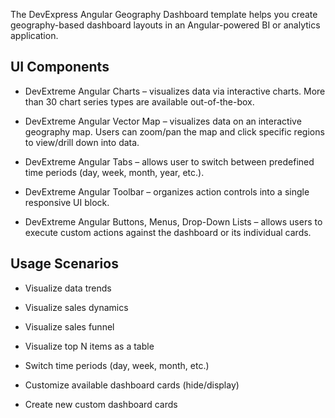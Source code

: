 The DevExpress Angular Geography Dashboard template helps you create geography-based dashboard layouts in an Angular-powered BI or analytics application. 

## UI Components  

- DevExtreme Angular Charts – visualizes data via interactive charts. More than 30 chart series types are available out-of-the-box. 

- DevExtreme Angular Vector Map – visualizes data on an interactive geography map. Users can zoom/pan the map and click specific regions to view/drill down into data. 

- DevExtreme Angular Tabs – allows user to switch between predefined time periods (day, week, month, year, etc.).  

- DevExtreme Angular Toolbar – organizes action controls into a single responsive UI block. 

- DevExtreme Angular Buttons, Menus, Drop-Down Lists – allows users to execute custom actions against the dashboard or its individual cards. 

## Usage Scenarios 

- Visualize data trends  

- Visualize sales dynamics 

- Visualize sales funnel 

- Visualize top N items as a table 

- Switch time periods (day, week, month, etc.)  

- Customize available dashboard cards (hide/display) 

- Create new custom dashboard cards 